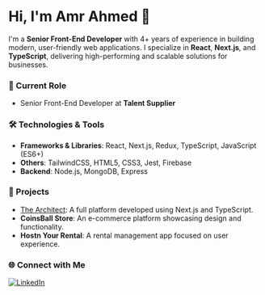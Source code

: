 # Hi, I'm Amr Ahmed 👋

I'm a **Senior Front-End Developer** with 4+ years of experience in building modern, user-friendly web applications. I specialize in **React**, **Next.js**, and **TypeScript**, delivering high-performing and scalable solutions for businesses.

### 💼 Current Role
- Senior Front-End Developer at **Talent Supplier**

### 🛠️ Technologies & Tools
- **Frameworks & Libraries**: React, Next.js, Redux, TypeScript, JavaScript (ES6+)
- **Others**: TailwindCSS, HTML5, CSS3, Jest, Firebase
- **Backend**: Node.js, MongoDB, Express

### 🚀 Projects
- [The Architect](https://www.the-architect.com/ar/home): A full platform developed using Next.js and TypeScript.
- **CoinsBall Store**: An e-commerce platform showcasing design and functionality.
- **Hostn Your Rental**: A rental management app focused on user experience.

### 🌐 Connect with Me
<p>
  <a href="https://linkedin.com/in/amrahmed" target="_blank">
    <img src="https://img.shields.io/badge/LinkedIn-%230077B5.svg?style=for-the-badge&logo=linkedin&logoColor=white" alt="LinkedIn">
  </a>
</p>

